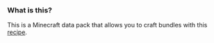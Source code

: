 ### What is this?
This is a Minecraft data pack that allows you to craft bundles with this [recipe](https://minecraft.fandom.com/wiki/Bundle#Crafting).
